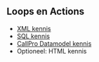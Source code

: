 ## Loops en Actions
* [XML kennis](./basiskennis.md#xml-kennis)
* [SQL kennis](./basiskennis.md#sql-kennis)
* [CallPro Datamodel kennis](./basiskennis.md#callpro-datamodel)
* Optioneel: HTML kennis